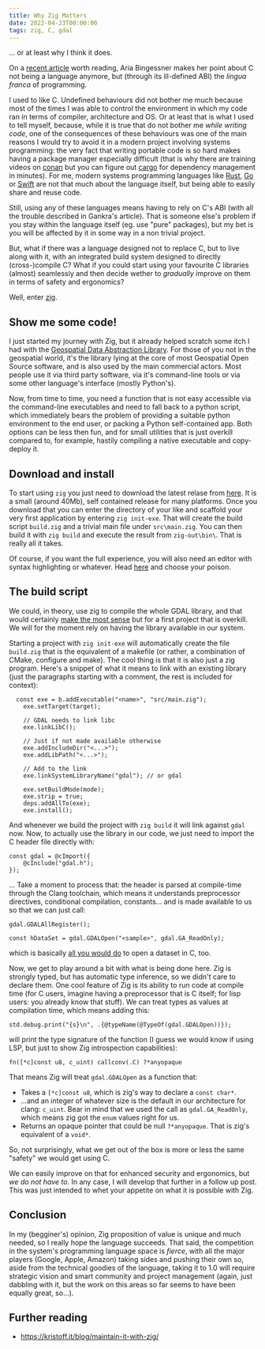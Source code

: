 ```yaml
---
title: Why Zig Matters
date: 2022-04-23T00:00:00
tags: zig, C, gdal
---
```


... or at least why I think it does.

On a [recent article](https://gankra.github.io/blah/c-isnt-a-language/) worth
reading, Aria Bingessner makes her point about C not being a language anymore,
but (through its ill-defined ABI) the _lingua franca_ of programming.

I used to like C. Undefined behaviours did not bother me much because most of
the times I was able to control the environment in which my code ran in terms
of compiler, architecture and OS. Or at least that is what I used to tell 
myself, because, while it is true that do not bother me _while writing code_,
one of the consequences of these behaviours was one of the main reasons I would try to avoid it
in a modern project involving systems programming:
the very fact that writing portable code is so hard makes having a package
manager especially difficult (that is why there are training videos on
[conan](https://academy.jfrog.com/path/conan) but you can figure out
[cargo](https://doc.rust-lang.org/cargo/guide/dependencies.html)
for dependency management in minutes). For me, modern systems programming
languages like [Rust](https://www.rust-lang.org/), [Go](https://go.dev/) or [Swift](https://www.swift.org/)
are not that much about the language itself, but being able to easily share and
reuse code.

Still, using any of these languages means having to rely on C's ABI (with all
the trouble described in Gankra's article). That is someone else's problem if
you stay within the language itself (eg. use "pure" packages), but my bet is you
will be affected by it in some way in a non trivial project.

But, what if there was a language designed not to replace C, but to live along
with it, with an integrated build system designed to directly (cross-)compile
C? What if you could start using your favourite C libraries (almost) seamlessly
and then decide wether to _gradually_ improve on them in terms of safety and
ergonomics? 

Well, enter [zig](https://ziglang.org).

## Show me some code!

I just started my journey with Zig, but it already helped scratch some itch I
had with the [Geospatial Data Abstraction Library](https://gdal.org/). For those
of you not in the geospatial world, it's the library lying at the core of most
Geospatial Open Source software, and is also used by the main commercial actors. 
Most people use it via third party software, via it's command-line tools or
via some other language's interface (mostly Python's).

Now, from time to time, you need a function that is not
easy accessible via the command-line executables and need to fall back to a
python script, which immediately bears the problem of providing a
suitable python environment to the end user, or packing a Python self-contained
app. Both options can be less then fun, and for small
utilities that is just overkill compared to, for example, hastily compiling a
native executable and copy-deploy it.

## Download and install

To start using `zig` you just need to download the latest relase from
[here](https://ziglang.org/download/). It is a small (around 40Mb), self
contained release for many platforms. Once you download that you can enter the
directory of your like and scaffold your very first application by entering `zig
init-exe`. That will create the build script `build.zig` and a trivial main file
under `src\main.zig`. You can then build it with `zig build` and execute the
result from `zig-out\bin\`. That is really all it takes.

Of course, if you want the full experience, you will also need an editor with
syntax highlighting or whatever. Head
[here](https://ziglang.org/learn/getting-started/#recommended-tools) and choose
your poison.

## The build script

We could, in theory, use zig to compile the whole GDAL library, and that would
certainly [make the most
sense](https://zig.news/kristoff/compile-a-c-c-project-with-zig-368j) but for a
first project that is overkill. We will for the moment rely on having the
library available in our system.

Starting a project with `zig init-exe` will automatically create the file
`build.zig` that is the equivalent of a makefile (or rather, a combination of
CMake, configure and make). The cool thing is that it is also just a zig
program. Here's a snippet of what it means to link with an existing library
(just the paragraphs starting with a comment, the rest is included for context):

```zig
  const exe = b.addExecutable("<name>", "src/main.zig");
    exe.setTarget(target);

    // GDAL needs to link libc
    exe.linkLibC();

    // Just if not made available otherwise
    exe.addIncludeDir("<...>");
    exe.addLibPath("<...>");

    // Add to the link
    exe.linkSystemLibraryName("gdal"); // or gdal

    exe.setBuildMode(mode);
    exe.strip = true;
    deps.addAllTo(exe);
    exe.install();
```

And whenever we build the project with `zig build` it will link against `gdal`
now. Now, to actually use the library in our code, we just need to import the C
header file directly with:

```zig
const gdal = @cImport({
    @cInclude("gdal.h");
});
```

... Take a moment to process that: the header is parsed at compile-time through
the Clang toolchain, which means it understands preprocessor directives,
conditional compilation, constants... and is made available to us so that we can
just call:

```zig
gdal.GDALAllRegister();

const hDataSet = gdal.GDALOpen("<sample>", gdal.GA_ReadOnly);

```

which is basically [all you would
do](https://gdal.org/tutorials/raster_api_tut.html) to open a dataset in C, too.

Now, we get to play around a bit with what is being done here. Zig is strongly
typed, but has automatic type inference, so we didn't care to declare them. One
cool feature of Zig is its ability to run code at compile time (for C users,
imagine having a preprocessor that is C itself; for lisp users: you already know
that stuff). We can treat types as values at compilation time, which means adding this:

```zig
std.debug.print("{s}\n", .{@typeName(@TypeOf(gdal.GDALOpen))});
```

will print the type signature of the function (I guess we would know if using LSP, but
just to show Zig introspection capabilities):

```
fn([*c]const u8, c_uint) callconv(.C) ?*anyopaque
```

That means Zig will treat `gdal.GDALOpen` as a function that:

- Takes a `[*c]const u8`, which is zig's way to declare a `const char*`.
- ...and an integer of whatever size is the default in our architecture for clang:
  `c_uint`. Bear in mind that we used the call as `gdal.GA_ReadOnly`, which
  means zig got the `enum` values right for us.
- Returns an opaque pointer that could be null `?*anyopaque`. That is zig's
  equivalent of a `void*`.
  
So, not surprisingly, what we get out of the box is more or less the same
"safety" we would get using C.

We can easily improve on that for enhanced security and ergonomics, but _we do
not have to_. In any case, I will develop that further in a follow up post. This
was just intended to whet your appetite on what it is possible with Zig.

## Conclusion

In my (begginer's) opinion, Zig proposition of value is unique and much needed,
so I really hope the language succeeds. That said, the competition in the system's
programming language space is *fierce*, with all the major players (Google,
Apple, Amazon) taking sides and pushing their own so, aside from the technical
goodies of the language, taking it to 1.0 will require strategic vision and
smart community and project management (again, just dabbling with it, but the
work on this areas so far seems to have been equally great, so...).

## Further reading

- https://kristoff.it/blog/maintain-it-with-zig/
